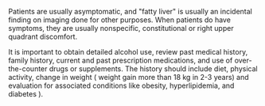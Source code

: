 Patients are usually asymptomatic, and "fatty liver" is usually an incidental finding on imaging done for other purposes. When patients do have symptoms, they are usually nonspecific, constitutional or right upper quadrant discomfort.

It is important to obtain detailed alcohol use, review past medical history, family history, current and past prescription medications, and use of over-the-counter drugs or supplements. The history should include diet, physical activity, change in weight ( weight gain more than 18 kg in 2-3 years) and evaluation for associated conditions like obesity, hyperlipidemia, and diabetes ).